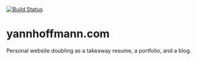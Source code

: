 [![Build Status](https://img.shields.io/endpoint.svg?url=https%3A%2F%2Factions-badge.atrox.dev%2FYann21%2Fyannhoffmann-dot-com%2Fbadge%3Fref%3Dmaster&style=flat)](https://actions-badge.atrox.dev/Yann21/yannhoffmann-dot-com/goto?ref=master)

# yannhoffmann.com
Personal website doubling as a takeaway resume, a portfolio, and a blog.
